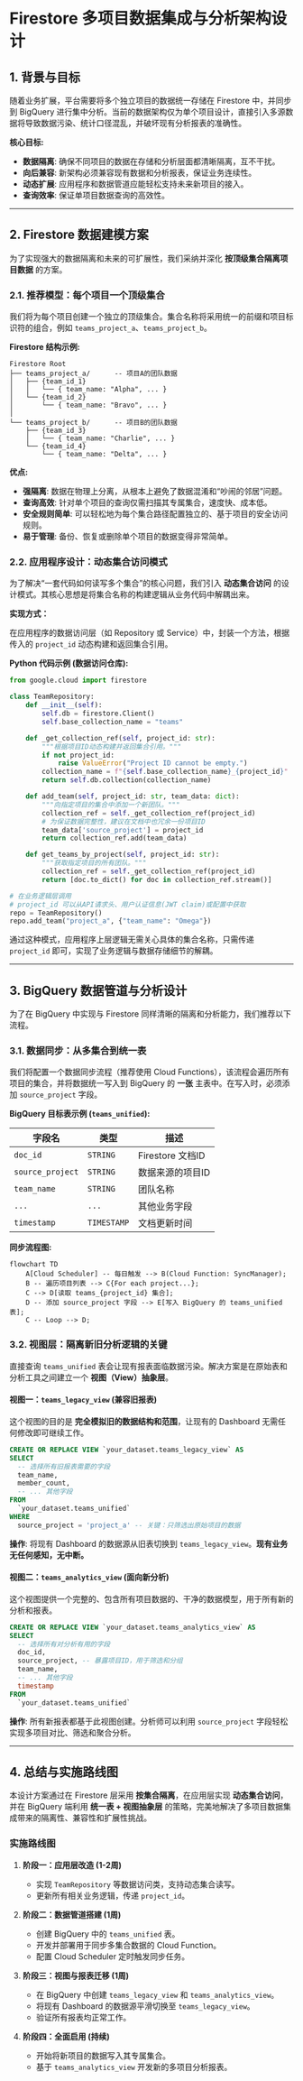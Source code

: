 # Firestore 多项目数据集成与分析架构设计

## 1. 背景与目标

随着业务扩展，平台需要将多个独立项目的数据统一存储在 Firestore 中，并同步到 BigQuery 进行集中分析。当前的数据架构仅为单个项目设计，直接引入多源数据将导致数据污染、统计口径混乱，并破坏现有分析报表的准确性。

**核心目标:**

- **数据隔离**: 确保不同项目的数据在存储和分析层面都清晰隔离，互不干扰。
- **向后兼容**: 新架构必须兼容现有数据和分析报表，保证业务连续性。
- **动态扩展**: 应用程序和数据管道应能轻松支持未来新项目的接入。
- **查询效率**: 保证单项目数据查询的高效性。

---

## 2. Firestore 数据建模方案

为了实现强大的数据隔离和未来的可扩展性，我们采纳并深化 **按顶级集合隔离项目数据** 的方案。

### 2.1. 推荐模型：每个项目一个顶级集合

我们将为每个项目创建一个独立的顶级集合。集合名称将采用统一的前缀和项目标识符的组合，例如 `teams_project_a`、`teams_project_b`。

**Firestore 结构示例:**
```
Firestore Root
├── teams_project_a/      -- 项目A的团队数据
│   ├── {team_id_1}
│   │   └── { team_name: "Alpha", ... }
│   └── {team_id_2}
│       └── { team_name: "Bravo", ... }
│
└── teams_project_b/      -- 项目B的团队数据
    ├── {team_id_3}
    │   └── { team_name: "Charlie", ... }
    └── {team_id_4}
        └── { team_name: "Delta", ... }
```

**优点:**
- **强隔离**: 数据在物理上分离，从根本上避免了数据混淆和“吵闹的邻居”问题。
- **查询高效**: 针对单个项目的查询仅需扫描其专属集合，速度快、成本低。
- **安全规则简单**: 可以轻松地为每个集合路径配置独立的、基于项目的安全访问规则。
- **易于管理**: 备份、恢复或删除单个项目的数据变得非常简单。

### 2.2. 应用程序设计：动态集合访问模式

为了解决“一套代码如何读写多个集合”的核心问题，我们引入 **动态集合访问** 的设计模式。其核心思想是将集合名称的构建逻辑从业务代码中解耦出来。

**实现方式：**

在应用程序的数据访问层（如 Repository 或 Service）中，封装一个方法，根据传入的 `project_id` 动态构建和返回集合引用。

**Python 代码示例 (数据访问仓库):**
```python
from google.cloud import firestore

class TeamRepository:
    def __init__(self):
        self.db = firestore.Client()
        self.base_collection_name = "teams"

    def _get_collection_ref(self, project_id: str):
        """根据项目ID动态构建并返回集合引用。"""
        if not project_id:
            raise ValueError("Project ID cannot be empty.")
        collection_name = f"{self.base_collection_name}_{project_id}"
        return self.db.collection(collection_name)

    def add_team(self, project_id: str, team_data: dict):
        """向指定项目的集合中添加一个新团队。"""
        collection_ref = self._get_collection_ref(project_id)
        # 为保证数据完整性，建议在文档中也冗余一份项目ID
        team_data['source_project'] = project_id
        return collection_ref.add(team_data)

    def get_teams_by_project(self, project_id: str):
        """获取指定项目的所有团队。"""
        collection_ref = self._get_collection_ref(project_id)
        return [doc.to_dict() for doc in collection_ref.stream()]

# 在业务逻辑层调用
# project_id 可以从API请求头、用户认证信息(JWT claim)或配置中获取
repo = TeamRepository()
repo.add_team("project_a", {"team_name": "Omega"})
```

通过这种模式，应用程序上层逻辑无需关心具体的集合名称，只需传递 `project_id` 即可，实现了业务逻辑与数据存储细节的解耦。

---

## 3. BigQuery 数据管道与分析设计

为了在 BigQuery 中实现与 Firestore 同样清晰的隔离和分析能力，我们推荐以下流程。

### 3.1. 数据同步：从多集合到统一表

我们将配置一个数据同步流程（推荐使用 Cloud Functions），该流程会遍历所有项目的集合，并将数据统一写入到 BigQuery 的 **一张** 主表中。在写入时，必须添加 `source_project` 字段。

**BigQuery 目标表示例 (`teams_unified`):**

| 字段名           | 类型      | 描述                 |
| ---------------- | --------- | -------------------- |
| `doc_id`         | `STRING`  | Firestore 文档ID     |
| `source_project` | `STRING`  | 数据来源的项目ID     |
| `team_name`      | `STRING`  | 团队名称             |
| `...`            | `...`     | 其他业务字段         |
| `timestamp`      | `TIMESTAMP`| 文档更新时间         |

**同步流程图:**
```mermaid
flowchart TD
    A[Cloud Scheduler] -- 每日触发 --> B(Cloud Function: SyncManager);
    B -- 遍历项目列表 --> C{For each project...};
    C --> D[读取 teams_{project_id} 集合];
    D -- 添加 source_project 字段 --> E[写入 BigQuery 的 teams_unified 表];
    C -- Loop --> D;
```

### 3.2. 视图层：隔离新旧分析逻辑的关键

直接查询 `teams_unified` 表会让现有报表面临数据污染。解决方案是在原始表和分析工具之间建立一个 **视图（View）抽象层**。

#### 视图一：`teams_legacy_view` (兼容旧报表)

这个视图的目的是 **完全模拟旧的数据结构和范围**，让现有的 Dashboard 无需任何修改即可继续工作。

```sql
CREATE OR REPLACE VIEW `your_dataset.teams_legacy_view` AS
SELECT
  -- 选择所有旧报表需要的字段
  team_name,
  member_count,
  -- ... 其他字段
FROM
  `your_dataset.teams_unified`
WHERE
  source_project = 'project_a' -- 关键：只筛选出原始项目的数据
```

**操作**: 将现有 Dashboard 的数据源从旧表切换到 `teams_legacy_view`。**现有业务无任何感知，无中断。**

#### 视图二：`teams_analytics_view` (面向新分析)

这个视图提供一个完整的、包含所有项目数据的、干净的数据模型，用于所有新的分析和报表。

```sql
CREATE OR REPLACE VIEW `your_dataset.teams_analytics_view` AS
SELECT
  -- 选择所有对分析有用的字段
  doc_id,
  source_project, -- 暴露项目ID，用于筛选和分组
  team_name,
  -- ... 其他字段
  timestamp
FROM
  `your_dataset.teams_unified`
```

**操作**: 所有新报表都基于此视图创建。分析师可以利用 `source_project` 字段轻松实现多项目对比、筛选和聚合分析。

---

## 4. 总结与实施路线图

本设计方案通过在 Firestore 层采用 **按集合隔离**，在应用层实现 **动态集合访问**，并在 BigQuery 端利用 **统一表 + 视图抽象层** 的策略，完美地解决了多项目数据集成带来的隔离性、兼容性和扩展性挑战。

### 实施路线图

1.  **阶段一：应用层改造 (1-2周)**
    -   实现 `TeamRepository` 等数据访问类，支持动态集合读写。
    -   更新所有相关业务逻辑，传递 `project_id`。

2.  **阶段二：数据管道搭建 (1周)**
    -   创建 BigQuery 中的 `teams_unified` 表。
    -   开发并部署用于同步多集合数据的 Cloud Function。
    -   配置 Cloud Scheduler 定时触发同步任务。

3.  **阶段三：视图与报表迁移 (1周)**
    -   在 BigQuery 中创建 `teams_legacy_view` 和 `teams_analytics_view`。
    -   将现有 Dashboard 的数据源平滑切换至 `teams_legacy_view`。
    -   验证所有报表均正常工作。

4.  **阶段四：全面启用 (持续)**
    -   开始将新项目的数据写入其专属集合。
    -   基于 `teams_analytics_view` 开发新的多项目分析报表。
